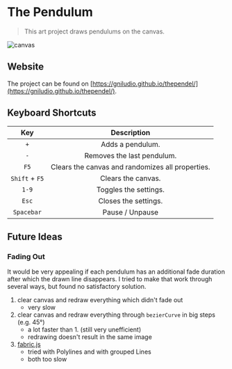 # The Pendulum
>This art project draws pendulums on the canvas.

![canvas](https://github.com/GniLudio/thependel/assets/50866361/2a266b33-5d80-40bc-9aa9-a78db7e47753)

## Website
The project can be found on [https://gniludio.github.io/thependel/](https://gniludio.github.io/thependel/).

## Keyboard Shortcuts
|Key|Description|
|:---:|:---:|
| `+` | Adds a pendulum. |
| `-` | Removes the last pendulum. |
| `F5` | Clears the canvas and randomizes all properties. |
| `Shift` + `F5` | Clears the canvas. |
| `1-9` | Toggles the settings. |
| `Esc` | Closes the settings. |
| `Spacebar` | Pause / Unpause |

## Future Ideas

### Fading Out
It would be very appealing if each pendulum has an additional fade duration after which the drawn line disappears. I tried to make that work through several ways, but found no satisfactory solution.


1. clear canvas and redraw everything which didn't fade out
    * very slow
2. clear canvas and redraw everything through `bezierCurve` in big steps (e.g. 45°)
    * a lot faster than 1. (still very unefficient)
    * redrawing doesn't result in the same image
3. [fabric.js](http://fabricjs.com/)
    * tried with Polylines and with grouped Lines
    * both too slow
